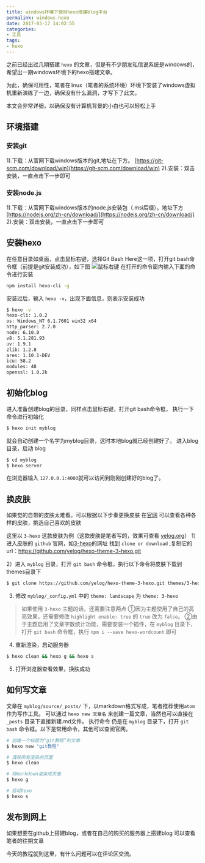 ```yaml
---
title: windows环境下使用hexo搭建blog平台
permalink: windows-hexo
date: 2017-03-17 14:02:55
categories:
- 工具
tags:
- hexo
---
```

之前已经出过几期搭建 `hexo` 的文章，但是有不少朋友私信说系统是windows的，希望出一期windows环境下的hexo搭建文章。

为此，确保可用性，笔者在linux（笔者的系统环境）环境下安装了windows虚拟机重新演练了一边，确保没有什么漏洞，才写下了此文。

本文会非常详细，以确保没有计算机背景的小白也可以轻松上手
## 环境搭建
### 安装git
1).下载：从官网下载windows版本的git,地址在下方。
[https://git-scm.com/download/win](https://git-scm.com/download/win)
2).安装：双击安装，一直点击下一步即可

### 安装node.js
1).下载：从官网下载windows版本的node.js安装包（.msi后缀），地址下方
[https://nodejs.org/zh-cn/download/](https://nodejs.org/zh-cn/download/)
2).安装：双击安装，一直点击下一步即可

## 安装hexo
在任意目录如桌面，点击鼠标右键，选择Git Bash Here这一项，打开git bash命令框（前提是git安装成功），如下图
![鼠标右键](http://img.xiangzhangshugongyi.com/FraxkCebAzx-dlPGsUmgcLZRR_Lj.png)
在打开的命令窗内输入下面的命令进行安装
```bash
npm install hexo-cli -g
```
安装过后，输入 `hexo -v`，出现下面信息，则表示安装成功
```bash
$ hexo -v
hexo-cli: 1.0.2
os: Windows_NT 6.1.7601 win32 x64
http_parser: 2.7.0
node: 6.10.0
v8: 5.1.281.93
uv: 1.9.1
zlib: 1.2.8
ares: 1.10.1-DEV
icu: 58.2
modules: 48
openssl: 1.0.2k
```
## 初始化blog
进入准备创建blog的目录，同样点击鼠标右键，打开git bash命令框，
执行一下命令进行初始化
```bash
$ hexo init myblog
```
就会自动创建一个名字为myblog目录，这时本地blog就已经创建好了。
进入blog目录，启动 blog
```bash
$ cd myblog
$ hexo server
```
在浏览器输入 `127.0.0.1:4000`就可以访问到刚刚创建好的blog了。
## 换皮肤
如果觉的自带的皮肤太难看。可以根据以下步奏更换皮肤
在[官网](https://hexo.io/themes/) 可以查看各种各样的皮肤，挑选自己喜欢的皮肤

这里以 `3-hexo` 这款皮肤为例（这款皮肤是笔者写的，效果可查看 [yelog.org](http://yelog.org/)）
1）进入皮肤的 `github` 官网，如[3-hexo](https://github.com/yelog/hexo-theme-3-hexo)的网址
找到 `clone or download` ,复制它的url：https://github.com/yelog/hexo-theme-3-hexo.git

2）进入 `myblog` 目录，打开 `git bash` 命令框，执行以下命令将皮肤下载到themes目录下
```bash
$ git clone https://github.com/yelog/hexo-theme-3-hexo.git themes/3-hexo
```

3) 修改 `myblog/_config.yml` 中的 `theme: landscape` 为 `theme: 3-hexo`

> 如果使用 `3-hexo` 主题的话，还需要注意两点
①因为主题使用了自己的高亮效果，还需要修改 `highlight enable: true` 的 `true` 改为 `false`。
②由于主题启用了文章字数统计功能，需要安装一个插件，在 `myblog` 目录下，打开 `git bash` 命令框，执行 `npm i --save hexo-wordcount` 即可

4) 重新渲染，启动服务器
```bash
$ hexo clean && hexo g && hexo s
```

5) 打开浏览器查看效果，换肤成功

## 如何写文章
文章在 `myblog/source/_posts/` 下，以markdown格式写成，笔者推荐使用`atom`作为写作工具。
可以通过 `hexo new 文章名` 来创建一篇文章，当然也可以直接在 `_posts` 目录下直接新建.md文件。
执行命令 仍是在 `myblog` 目录下，打开 `git bash` 命令框。以下是常用命令，其他可以查阅官网。
```bash
# 创建一个标题为“git教程”的文章
$ hexo new "git教程"

# 清除所有渲染的页面
$ hexo clean

# 将markdown渲染成页面
$ hexo g

# 启动hexo
$ hexo s
```

## 发布到网上
如果想要在github上搭建blog，或者在自己的购买的服务器上搭建blog
可以查看笔者的往期文章

今天的教程就到这里，有什么问题可以在评论区交流。
